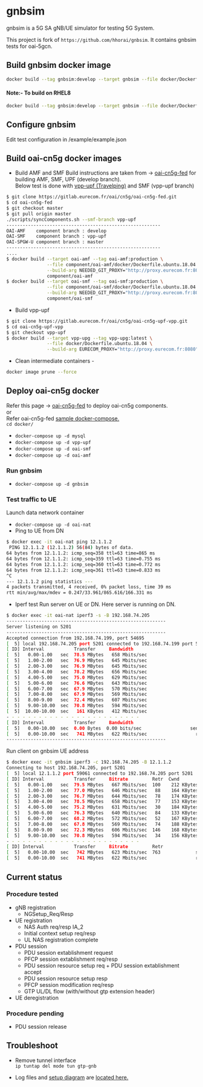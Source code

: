 # gnbsim

gnbsim is a 5G SA gNB/UE simulator for testing 5G System.

This project is fork of `https://github.com/hhorai/gnbsim`.
It contains gnbsim tests for oai-5gcn.

## Build gnbsim docker image
```bash
docker build --tag gnbsim:develop --target gnbsim --file docker/Dockerfile.ubuntu.18.04 .
```
  #### Note:- To build on RHEL8
```bash
docker build --tag gnbsim:develop --target gnbsim --file docker/Dockerfile.gnbsim.rhel8 .
```
## Configure gnbsim

Edit test configuration in /example/example.json

## Build oai-cn5g docker images
* Build AMF and SMF
Build instructions are taken from -> [oai-cn5g-fed](https://gitlab.eurecom.fr/oai/cn5g/oai-cn5g-fed/-/blob/master/docs/BUILD_IMAGES.md) for building AMF, SMF, UPF (develop branch). <br/>
Below test is done with [vpp-upf (Travelping)](https://gitlab.eurecom.fr/oai/cn5g/oai-cn5g-upf-vpp/-/blob/vpp-upf/docs/BUILD_IMAGE.md) and SMF (vpp-upf branch)

```bash
$ git clone https://gitlab.eurecom.fr/oai/cn5g/oai-cn5g-fed.git
$ cd oai-cn5g-fed
$ git checkout master
$ git pull origin master
./scripts/syncComponents.sh --smf-branch vpp-upf
---------------------------------------------------------
OAI-AMF    component branch : develop
OAI-SMF    component branch : vpp-upf
OAI-SPGW-U component branch : master
---------------------------------------------------------
....
$ docker build --target oai-amf --tag oai-amf:production \
               --file component/oai-amf/docker/Dockerfile.ubuntu.18.04 \
               --build-arg NEEDED_GIT_PROXY="http://proxy.eurecom.fr:8080" \
               component/oai-amf
$ docker build --target oai-smf --tag oai-smf:production \
               --file component/oai-smf/docker/Dockerfile.ubuntu.18.04 \
               --build-arg NEEDED_GIT_PROXY="http://proxy.eurecom.fr:8080" \
               component/oai-smf

```
* Build vpp-upf
```bash
$ git clone https://gitlab.eurecom.fr/oai/cn5g/oai-cn5g-upf-vpp.git
$ cd oai-cn5g-upf-vpp
$ git checkout vpp-upf
$ docker build --target vpp-upg --tag vpp-upg:latest \
               --file docker/Dockerfile.ubuntu.18.04 \
               --build-arg EURECOM_PROXY="http://proxy.eurecom.fr:8080" . 
```
* Clean intermediate containers -
```bash
docker image prune --force
```


## Deploy oai-cn5g docker

Refer this page -> [oai-cn5g-fed](https://gitlab.eurecom.fr/oai/cn5g/oai-cn5g-fed/-/blob/master/docs/BUILD_IMAGES.md) to deploy oai-cn5g components.<br/>
or <br/>
Refer oai-cn5g-fed [sample docker-compose.](https://gitlab.eurecom.fr/kharade/gnbsim/-/blob/master/docker/docker-compose.yaml)<br/>
`cd docker/` 
* `docker-compose up -d mysql`  
* `docker-compose up -d vpp-upf` 
* `docker-compose up -d oai-smf`
* `docker-compose up -d oai-amf`


### Run gnbsim 

* `docker-compose up -d gnbsim`

### Test traffic to UE
Launch data network container
* `docker-compose up -d oai-nat`
* Ping to UE from DN
```bash
$ docker exec -it oai-nat ping 12.1.1.2
 PING 12.1.1.2 (12.1.1.2) 56(84) bytes of data.
64 bytes from 12.1.1.2: icmp_seq=358 ttl=63 time=865 ms
64 bytes from 12.1.1.2: icmp_seq=359 ttl=63 time=0.755 ms
64 bytes from 12.1.1.2: icmp_seq=360 ttl=63 time=0.772 ms
64 bytes from 12.1.1.2: icmp_seq=361 ttl=63 time=0.833 ms
^C
--- 12.1.1.2 ping statistics ---
4 packets transmitted, 4 received, 0% packet loss, time 39 ms
rtt min/avg/max/mdev = 0.247/33.961/865.616/166.331 ms
```
* Iperf test
Run server on UE or DN. Here server is  running on DN.
```bash
$ docker exec -it oai-nat iperf3 -s -B 192.168.74.205
-----------------------------------------------------------
Server listening on 5201
-----------------------------------------------------------
Accepted connection from 192.168.74.199, port 54695
[  5] local 192.168.74.205 port 5201 connected to 192.168.74.199 port 59061
[ ID] Interval           Transfer     Bandwidth
[  5]   0.00-1.00   sec  78.5 MBytes   658 Mbits/sec                  
[  5]   1.00-2.00   sec  76.9 MBytes   645 Mbits/sec                  
[  5]   2.00-3.00   sec  76.9 MBytes   645 Mbits/sec                  
[  5]   3.00-4.00   sec  78.2 MBytes   656 Mbits/sec                  
[  5]   4.00-5.00   sec  75.0 MBytes   629 Mbits/sec                  
[  5]   5.00-6.00   sec  76.6 MBytes   643 Mbits/sec                  
[  5]   6.00-7.00   sec  67.9 MBytes   570 Mbits/sec                  
[  5]   7.00-8.00   sec  67.9 MBytes   569 Mbits/sec                  
[  5]   8.00-9.00   sec  72.4 MBytes   607 Mbits/sec                  
[  5]   9.00-10.00  sec  70.8 MBytes   594 Mbits/sec                  
[  5]  10.00-10.00  sec   161 KBytes   412 Mbits/sec                  
- - - - - - - - - - - - - - - - - - - - - - - - -
[ ID] Interval           Transfer     Bandwidth
[  5]   0.00-10.00  sec  0.00 Bytes  0.00 bits/sec                  sender
[  5]   0.00-10.00  sec   741 MBytes   622 Mbits/sec                  receiver
-----------------------------------------------------------

```
Run client on gnbsim UE address
```bash
$ docker exec -it gnbsim iperf3 -c 192.168.74.205 -B 12.1.1.2     
Connecting to host 192.168.74.205, port 5201
[  5] local 12.1.1.2 port 59061 connected to 192.168.74.205 port 5201
[ ID] Interval           Transfer     Bitrate         Retr  Cwnd
[  5]   0.00-1.00   sec  79.5 MBytes   667 Mbits/sec  100    212 KBytes       
[  5]   1.00-2.00   sec  77.0 MBytes   646 Mbits/sec   88    164 KBytes       
[  5]   2.00-3.00   sec  76.7 MBytes   644 Mbits/sec   78    174 KBytes       
[  5]   3.00-4.00   sec  78.5 MBytes   658 Mbits/sec   77    153 KBytes       
[  5]   4.00-5.00   sec  75.2 MBytes   631 Mbits/sec   30    184 KBytes       
[  5]   5.00-6.00   sec  76.3 MBytes   640 Mbits/sec   84    133 KBytes       
[  5]   6.00-7.00   sec  68.2 MBytes   572 Mbits/sec   52    167 KBytes       
[  5]   7.00-8.00   sec  67.8 MBytes   569 Mbits/sec   74    188 KBytes       
[  5]   8.00-9.00   sec  72.3 MBytes   606 Mbits/sec  146    168 KBytes       
[  5]   9.00-10.00  sec  70.8 MBytes   594 Mbits/sec   34    156 KBytes       
- - - - - - - - - - - - - - - - - - - - - - - - -
[ ID] Interval           Transfer     Bitrate         Retr
[  5]   0.00-10.00  sec   742 MBytes   623 Mbits/sec  763             sender
[  5]   0.00-10.00  sec   741 MBytes   622 Mbits/sec                  receiver

```
## Current status 
### Procedure tested
* gNB registration  
   -  NGSetup_Req/Resp
* UE registration
   -  NAS Auth req/resp IA_2
   -  Initial context setup req/resp
   -  UL NAS registration complete
* PDU session
   -  PDU session extablishment request
   -  PFCP session extablishment req/resp
   -  PDU session resource setup req + PDU session extablishment accept  
   -  PDU session resource setup resp
   -  PFCP session modification req/resp
   -  GTP UL/DL flow (with/without gtp extension header)
* UE deregistration

### Procedure pending
   -  PDU session release

## Troubleshoot
* Remove tunnel interface <br/>
`ip tuntap del mode tun gtp-gnb`

* Log files and [setup diagram](https://gitlab.eurecom.fr/kharade/gnbsim/-/blob/master/logs/gnbsim_oai_5gcn.png) are [located here.](https://gitlab.eurecom.fr/kharade/gnbsim/-/tree/master/logs)

